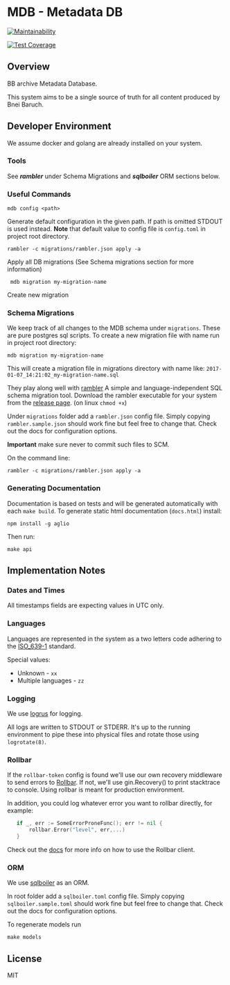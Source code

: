 # MDB - Metadata DB

[![Maintainability](https://api.codeclimate.com/v1/badges/3f7da320a15bb28e8af5/maintainability)](https://codeclimate.com/github/Bnei-Baruch/mdb/maintainability)

[![Test Coverage](https://api.codeclimate.com/v1/badges/3f7da320a15bb28e8af5/test_coverage)](https://codeclimate.com/github/Bnei-Baruch/mdb/test_coverage)

## Overview

BB archive Metadata Database.

This system aims to be a single source of truth for all content produced by Bnei Baruch. 


## Developer Environment

We assume docker and golang are already installed on your system.

### Tools

See **_rambler_** under Schema Migrations and **_sqlboiler_** ORM sections below.

### Useful Commands

```Shell
mdb config <path>
```

Generate default configuration in the given path. If path is omitted STDOUT is used instead.
**Note** that default value to config file is `config.toml` in project root directory.


```Shell
rambler -c migrations/rambler.json apply -a
```
Apply all DB migrations (See Schema migrations section for more information)

```Shell
 mdb migration my-migration-name
```
Create new migration



### Schema Migrations
We keep track of all changes to the MDB schema under `migrations`.
These are pure postgres sql scripts.
To create a new migration file with name <my-migration-name> run in project root directory:
```Shell
mdb migration my-migration-name
```
This will create a migration file in migrations directory with name like: `2017-01-07_14:21:02_my-migration-name.sql`

They play along well with [rambler](https://github.com/elwinar/rambler) A simple and language-independent SQL schema migration tool.
Download the rambler executable for your system from the [release page](https://github.com/elwinar/rambler/releases).
(on linux `chmod +x`)

Under `migrations` folder add a `rambler.json` config file. 
Simply copying `rambler.sample.json` should work fine but feel free to change that.
Check out the docs for configuration options.

**Important** make sure never to commit such files to SCM.

On the command line:

```Shell
rambler -c migrations/rambler.json apply -a
```


### Generating Documentation

Documentation is based on tests and will be generated automatically with each `make build`. To generate static html documentation (`docs.html`) install:

```Shell
npm install -g aglio
```

Then run:

```Shell
make api
```


## Implementation Notes

### Dates and Times
All timestamps fields are expecting values in UTC only.


### Languages
Languages are represented in the system as a two letters code adhering to the [ISO_639-1](https://en.wikipedia.org/wiki/ISO_639-1) standard.

Special values:

* Unknown - `xx` 
* Multiple languages - `zz` 


### Logging
We use [logrus](https://github.com/Sirupsen/logrus) for logging.

All logs are written to STDOUT or STDERR. It's up to the running environment
to pipe these into physical files and rotate those using `logrotate(8)`.


### Rollbar
If the `rollbar-token` config is found we'll use our own recovery middleware to send errors to [Rollbar](https://rollbar.com).
If not, we'll use gin.Recovery() to print stacktrace to console. Using rollbar is meant for production environment.

 In addition, you could log whatever error you want to rollbar directly, for example:

 ```Go
    if _, err := SomeErrorProneFunc(); err != nil {
        rollbar.Error("level", err,...)
    }
 ```

 Check out the [docs](https://godoc.org/github.com/stvp/rollbar) for more info on how to use the Rollbar client.


### ORM
We use [sqlboiler](https://github.com/volatiletech/sqlboiler) as an ORM.


In root folder add a `sqlboiler.toml` config file.
Simply copying `sqlboiler.sample.toml` should work fine but feel free to change that.
Check out the docs for configuration options.

To regenerate models run 
```Shell
make models
```

## License

MIT